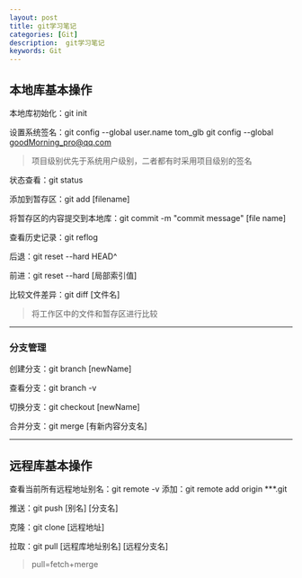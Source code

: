 ```yaml
---
layout: post
title: git学习笔记
categories: [Git]
description:  git学习笔记
keywords: Git
---
```


## 本地库基本操作

本地库初始化：git init

设置系统签名：git config --global user.name tom_glb
								  git config --global goodMorning_pro@qq.com

> 项目级别优先于系统用户级别，二者都有时采用项目级别的签名

状态查看：git status

添加到暂存区：git add [filename]

将暂存区的内容提交到本地库：git commit -m "commit message" [file name]



查看历史记录：git reflog 

后退：git reset --hard HEAD^

前进：git reset --hard [局部索引值]

比较文件差异：git diff [文件名]	

> 将工作区中的文件和暂存区进行比较

---

### 分支管理

创建分支：git branch [newName]

查看分支：git branch -v

切换分支：git checkout  [newName]

合并分支：git merge [有新内容分支名]

---

## 远程库基本操作

查看当前所有远程地址别名：git remote -v 
添加：git remote add origin ***.git

推送：git push [别名] [分支名]

克隆：git clone [远程地址]

拉取：git pull [远程库地址别名] [远程分支名]

> pull=fetch+merge